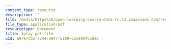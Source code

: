 ```yaml
---
content_type: resource
description: ''
file: /media/https%3A/open-learning-course-data-rc.s3.amazonaws.com/res-18-007-calculus-revisited-multivariable-calculus-fall-2011/a97e7cb272448847518962ce904518e6_MfN1lqArwAg.pdf
file_type: application/pdf
resourcetype: Document
title: 3play pdf file
uid: a97e7cb2-7244-8847-5189-62ce904518e6
---
```

